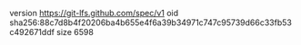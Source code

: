 version https://git-lfs.github.com/spec/v1
oid sha256:88c7d8b4f20206ba4b655e4f6a39b34971c747c95739d66c33fb53c492671ddf
size 6598
